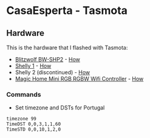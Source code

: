 # CasaEsperta - Tasmota

## Hardware

This is the hardware that I flashed with Tasmota:

* [Blitzwolf BW-SHP2](https://www.blitzwolf.com/3840W-EU-WIFI-Smart-Socket-p-244.html) - [How](https://tasmota.github.io/docs/devices/BlitzWolf-SHP2/)
* [Shelly 1](https://shelly.cloud/products/shelly-1-smart-home-automation-relay/) - [How](https://tasmota.github.io/docs/devices/Shelly-1/)
* Shelly 2 (discontinued) - [How](https://tasmota.github.io/docs/devices/Shelly-2/)
* [Magic Home Mini RGB RGBW Wifi Controller](https://pt.aliexpress.com/item/32791924935.html) - [How](https://tasmota.github.io/docs/devices/MagicHome-LED-strip-controller/)


### Commands

* Set timezone and DSTs for Portugal
```
timezone 99
TimeDST 0,0,3,1,1,60
TimeSTD 0,0,10,1,2,0
```
